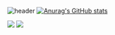 ![header](https://capsule-render.vercel.app/api?type=wave&color=auto&height=300&section=header&text=안녕하세요&fontSize=90)
[![Anurag's GitHub stats](https://github-readme-stats.vercel.app/api?username=puralmajor)](https://github.com/puralmajor/github-readme-stats)

<img src="https://img.shields.io/badge/Python-EBEBEB?style=for-the-badge&logo=python&logoColor=#3776AB">
<img src="https://img.shields.io/badge/Pytorch-EBEBEB?style=for-the-badge&logo=pytorch&logoColor=#EE4C2C">

